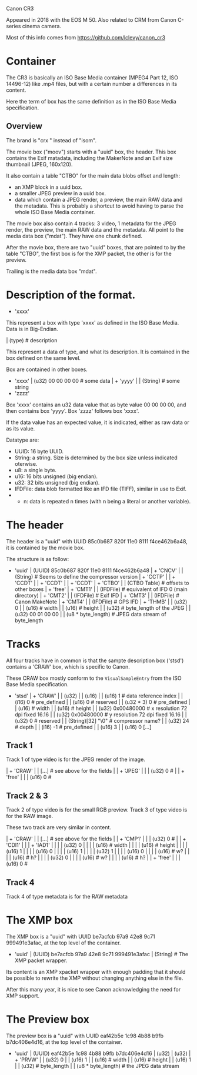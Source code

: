 Canon CR3

Appeared in 2018 with the EOS M 50.
Also related to CRM from Canon C-series cinema camera.

Most of this info comes from https://github.com/lclevy/canon_cr3

Container
=========

The CR3 is basically an ISO Base Media container (MPEG4 Part 12, ISO
14496-12) like .mp4 files, but with a certain number a differences in
its content.

Here the term of box has the same definition as in the ISO Base Media
specification.

Overview
--------

The brand is "crx " instead of "isom".

The movie box ("moov") starts with a "uuid" box, the header. This box
contains the Exif matadata, including the MakerNote and an Exif size
thumbnail (JPEG, 160x120).

It also contain a table "CTBO" for the main data blobs offset and length:
- an XMP block in a uuid box.
- a smaller JPEG preview in a uuid box.
- data which contain a JPEG render, a preview, the main RAW data
  and the metadata.
This is probably a shortcut to avoid having to parse the whole ISO
Base Media container.

The movie box also contain 4 tracks: 3 video, 1 metadata for the JPEG
render, the preview, the main RAW data and the metadata. All point to
the media data box ("mdat"). They have one chunk defined.

After the movie box, there are two "uuid" boxes, that are pointed to
by the table "CTBO", the first box is for the XMP packet, the other is
for the preview.

Trailing is the media data box "mdat".

# Description of the format.

+ 'xxxx'

This represent a box with type 'xxxx' as defined in the ISO Base
Media. Data is in Big-Endian.

| (type) # description

This represent a data of type, and what its description. It is
contained in the box defined on the same level.

Box are contained in other boxes.

+ 'xxxx'
| (u32) 00 00 00 00 # some data
| + 'yyyy'
| | (String) # some string
+ 'zzzz'

Box 'xxxx' contains an u32 data value that as byte value 00 00 00 00,
and then contains box 'yyyy'. Box 'zzzz' follows box 'xxxx'.

If the data value has an expected value, it is indicated, either as
raw data or as its value.

Datatype are:

- UUID: 16 byte UUID.
- String: a string. Size is determined by the box size unless
  indicated oterwise.
- u8: a single byte.
- u16: 16 bits unsigned (big endian).
- u32: 32 bits unsigned (big endian).
- IFDFile: data blob formatted like an IFD file (TIFF), similar in use
  to Exif.
- * n: data is repeated n times (with n being a literal or another
  variable).

# The header

The header is a "uuid" with UUID 85c0b687 820f 11e0 8111 f4ce462b6a48,
it is contained by the movie box.

The structure is as follow:

+ 'uuid'
| (UUID) 85c0b687 820f 11e0 8111 f4ce462b6a48
| + 'CNCV'
| | (String) # Seems to define the compressor version
| + 'CCTP'
| | + 'CCDT'
| | + 'CCDT'
| | + 'CCDT'
| + 'CTBO'
| | (CTBO Table) # offsets to other boxes
| + 'free'
| + 'CMT1'
| | (IFDFile) # equivalent of IFD 0 (main directory)
| + 'CMT2'
| | (IFDFile) # Exif IFD
| + 'CMT3'
| | (IFDFile) # Canon MakeNote
| + 'CMT4'
| | (IFDFile) # GPS IFD
| + 'THMB'
| | (u32) 0
| | (u16) # width
| | (u16) # height
| | (u32) # byte_length of the JPEG
| | (u32) 00 01 00 00
| | (u8 * byte_length) # JPEG data stream of byte_length

# Tracks

All four tracks have in common is that the sampte description box
('stsd') contains a 'CRAW' box, which is specific to Canon.

These CRAW box mostly conform to the `VisualSampleEntry` from the ISO
Base Media specification.

+ 'stsd'
| + 'CRAW'
| | (u32)
| | (u16)
| | (u16) 1 # data reference index
| | (i16) 0 # pre_defined
| | (u16) 0 # reserved
| | (u32 * 3) 0 # pre_defined
| | (u16) # width
| | (u16) # height
| | (u32) 0x00480000 # x resolution 72 dpi fixed 16.16
| | (u32) 0x00480000 # y resolution 72 dpi fixed 16.16
| | (u32) 0 # reserved
| | (String)[32] "\0" # compressor name?
| | (u32) 24 # depth
| | (i16) -1 # pre_defined
| | (u16) 3
| | (u16) 0
[...]

## Track 1

Track 1 of type video is for the JPEG render of the image.

| + 'CRAW'
| | [...] # see above for the fields
| | + 'JPEG'
| | | (u32) 0 #
| | + 'free'
| | | (u16) 0 #

## Track 2 & 3

Track 2 of type video is for the small RGB preview.
Track 3 of type video is for the RAW image.

These two track are very similar in content.

| + 'CRAW'
| | [...] # see above for the fields
| | + 'CMP1'
| | | (u32) 0 #
| | + 'CDI1'
| | | + 'IAD1'
| | | | (u32) 0
| | | | (u16) # width
| | | | (u16) # height
| | | | (u16) 1
| | | | (u16) 0
| | | | (u16) 1
| | | | (u32) 1
| | | | (u16) 0
| | | | (u16) # w?
| | | | (u16) # h?
| | | | (u32) 0
| | | | (u16) # w?
| | | | (u16) # h?
| | + 'free'
| | | (u16) 0 #


## Track 4

Track 4 of type metadata is for the RAW metadata

# The XMP box

The XMP box is a "uuid" with UUID be7acfcb 97a9 42e8 9c71
999491e3afac, at the top level of the container.

+ 'uuid'
| (UUID) be7acfcb 97a9 42e8 9c71 999491e3afac
| (String) # The XMP packet wrapper.

Its content is an XMP xpacket wrapper with enough padding that it
should be possible to rewrite the XMP without changing anything else
in the file.

After this many year, it is nice to see Canon acknowledging the need
for XMP support.

# The Preview box

The preview box is a "uuid" with UUID eaf42b5e 1c98 4b88 b9fb
b7dc406e4d16, at the top level of the container.

+ 'uuid'
| (UUID) eaf42b5e 1c98 4b88 b9fb b7dc406e4d16
| (u32)
| (u32)
| + 'PRVW'
| | (u32) 0
| | (u16) 1
| | (u16) # width
| | (u16) # height
| | (u16) 1
| | (u32) # byte_length
| | (u8 * byte_length) # the JPEG data stream


